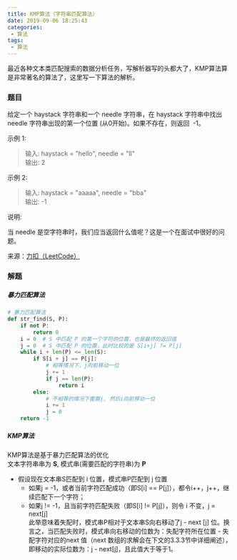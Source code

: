 ```yaml
---
title: KMP算法（字符串匹配算法）
date: 2019-09-06 18:25:43
categories:
 - 算法
tags:
 - 算法
---
```

最近各种文本类匹配搜索的数据分析任务，写解析器写的头都大了，KMP算法算是非常著名的算法了，这里写一下算法的解析。
<escape><!-- more --></escape>

### 题目
给定一个 haystack 字符串和一个 needle 字符串，在 haystack 字符串中找出 needle 字符串出现的第一个位置 (从0开始)。如果不存在，则返回  -1。

示例 1:
>输入: haystack = "hello", needle = "ll"  
>输出: 2

示例 2:
>输入: haystack = "aaaaa", needle = "bba"  
>输出: -1

说明:

当 needle 是空字符串时，我们应当返回什么值呢？这是一个在面试中很好的问题。

来源：[力扣（LeetCode）](https://leetcode-cn.com/problems/implement-strstr)

### 解题
##### 暴力匹配算法
```python
# 暴力匹配算法
def str_find(S, P):
    if not P:
        return 0
    i = 0  # S 中匹配 P 的第一个字符的位置，也是最终的返回值
    j = 0  # S 中匹配 P 的位置，此时比较的是 S[i+j] ?= P[j]
    while i + len(P) <= len(S):
        if S[i + j] == P[j]:
            # 相等情况下，j向前移动一位
            j += 1
            if j == len(P):
                return i
        else:
            # 不相等的情况下重置j, 然后i向前移动一位
            i += 1
            j = 0
    return -1
```
##### KMP算法  
KMP算法是基于暴力匹配算法的优化  
文本字符串串为 **S**, 模式串(需要匹配的字符串)为 **P**  
* 假设现在文本串S匹配到 i 位置，模式串P匹配到 j 位置  
    * 如果j = -1，或者当前字符匹配成功（即S[i] == P[j]），都令i++，j++，继续匹配下一个字符；  
    * 如果j != -1，且当前字符匹配失败（即S[i] != P[j]），则令 i 不变，j = next[j]   
        此举意味着失配时，模式串P相对于文本串S向右移动了j - next [j] 位。换言之，当匹配失败时，模式串向右移动的位数为：失配字符所在位置 - 失配字符对应的next 值（next 数组的求解会在下文的3.3.3节中详细阐述），即移动的实际位数为：j - next[j]，且此值大于等于1。  